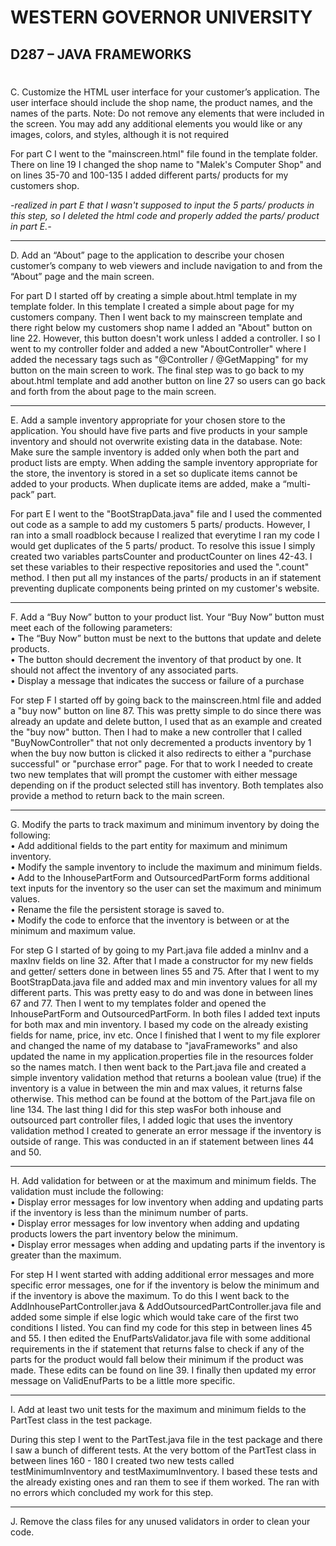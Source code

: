 
# WESTERN GOVERNOR UNIVERSITY 
## D287 – JAVA FRAMEWORKS
#

C.  Customize the HTML user interface for your customer’s application. The user interface should include the shop name, the product names, and the names of the parts.
    Note: Do not remove any elements that were included in the screen. You may add any additional elements you would like or any images, colors, and styles, although it is not required

For part C I went to the "mainscreen.html" file found in the template folder. There on line 19 I changed the shop name to "Malek's Computer Shop" and on lines 35-70 and 
100-135 I added different parts/ products for my customers shop. 

*-realized in part E that I wasn't supposed to input the 5 parts/ products in this step, so I deleted the html code and properly added the parts/ product in part E.-*
<hr>

D.  Add an “About” page to the application to describe your chosen customer’s company to web viewers and include navigation to and from the “About” page and the main screen.

For part D I started off by creating a simple about.html template in my template folder. In this template I created a simple about page for my customers company. Then I went back to my mainscreen
template and there right below my customers shop name I added an "About" button on line 22. However, this button doesn't work unless I added a controller. I so I went to my 
controller folder and added a new "AboutController" where I added the necessary tags such as "@Controller / @GetMapping" for my button on the main screen to work. The final step
was to go back to my about.html template and add another button on line 27 so users can go back and forth from the about page to the main screen. 
<hr>

E.  Add a sample inventory appropriate for your chosen store to the application. You should have five parts and five products in your sample inventory and should not overwrite existing data in the database.
    Note: Make sure the sample inventory is added only when both the part and product lists are empty. When adding the sample inventory appropriate for the store, the inventory is stored in a set so duplicate items cannot be added to your products. When duplicate items are added, make a “multi-pack” part.

For part E I went to the "BootStrapData.java" file and I used the commented out code as a sample to add my customers 5 parts/ products. However, I ran into a small roadblock
because I realized that everytime I ran my code I would get duplicates of the 5 parts/ product. To resolve this issue I simply created two variables partsCounter and productCounter
on lines 42-43. I set these variables to their respective repositories and used the ".count" method. I then put all my instances of the parts/ products in an if statement preventing
duplicate components being printed on my customer's website. 
<hr>

F.  Add a “Buy Now” button to your product list. Your “Buy Now” button must meet each of the following parameters:<br>
    •  The “Buy Now” button must be next to the buttons that update and delete products.<br>
    •  The button should decrement the inventory of that product by one. It should not affect the inventory of any associated parts.<br>
    •  Display a message that indicates the success or failure of a purchase<br>

For step F I started off by going back to the mainscreen.html file and added a "buy now" button on line 87. This was pretty simple to do since there was already an update and delete
button, I used that as an example and created the "buy now" button. Then I had to make a new controller that I called "BuyNowController" that not only decremented a products
inventory by 1 when the buy now button is clicked it also redirects to either a "purchase successful" or "purchase error" page. For that to work I needed to create two new 
templates that will prompt the customer with either message depending on if the product selected still has inventory. Both templates also provide a method to return back to
the main screen.

<hr>

G.  Modify the parts to track maximum and minimum inventory by doing the following:<br>
•  Add additional fields to the part entity for maximum and minimum inventory.<br>
•  Modify the sample inventory to include the maximum and minimum fields.<br>
•  Add to the InhousePartForm and OutsourcedPartForm forms additional text inputs for the inventory so the user can set the maximum and minimum values.<br>
•  Rename the file the persistent storage is saved to.<br>
•  Modify the code to enforce that the inventory is between or at the minimum and maximum value.<br>

For step G I started of by going to my Part.java file added a minInv and a maxInv fields on line 32. After that I made a constructor for my new fields and getter/ setters done 
in between lines 55 and 75. After that I went to my BootStrapData.java file and added max and min inventory values for all my different parts. This was pretty easy to do and was
done in between lines 67 and 77. Then I went to my templates folder and opened the InhousePartForm and OutsourcedPartForm. In both files I added text inputs for both 
max and min inventory. I based my code on the already existing fields for name, price, inv etc. Once I finished that I went to my file explorer and changed the name of my database
to "javaFrameworks" and also updated the name in my application.properties file in the resources folder so the names match. I then went back to the Part.java file and created a simple 
inventory validation method that returns a boolean value (true) if the inventory is a value in between the min and max values, it returns false otherwise. This method can be found at the 
bottom of the Part.java file on line 134. The last thing I did for this step wasFor both inhouse and outsourced part controller files, I added logic that uses the inventory validation method I 
created to generate an error message if the inventory is outside of range. This was conducted in an if statement between lines 44 and 50.

<hr>

H.  Add validation for between or at the maximum and minimum fields. The validation must include the following:<br>
•  Display error messages for low inventory when adding and updating parts if the inventory is less than the minimum number of parts.<br>
•  Display error messages for low inventory when adding and updating products lowers the part inventory below the minimum.<br>
•  Display error messages when adding and updating parts if the inventory is greater than the maximum.<br>

For step H I went started with adding additional error messages and more specific error messages, one for if the inventory is below the minimum and if the inventory is 
above the maximum. To do this I went back to the AddInhousePartController.java & AddOutsourcedPartController.java file and added some simple if else logic which would take
care of the first two conditions I listed. You can find my code for this step in between lines 45 and 55. I then edited the EnufPartsValidator.java file with some additional 
requirements in the if statement that returns false to check if any of the parts for the product would fall below their minimum if the product was made. These edits can be
found on line 39. I finally then updated my error message on ValidEnufParts to be a little more specific.

<hr>

I.  Add at least two unit tests for the maximum and minimum fields to the PartTest class in the test package.

During this step I went to the PartTest.java file in the test package and there I saw a bunch of different tests. At the very bottom of the PartTest class in between lines 
160 - 180 I created two new tests called testMinimumInventory and testMaximumInventory. I based these tests and the already existing ones and ran them to see if them worked.
The ran with no errors which concluded my work for this step.

<hr>

J.  Remove the class files for any unused validators in order to clean your code.